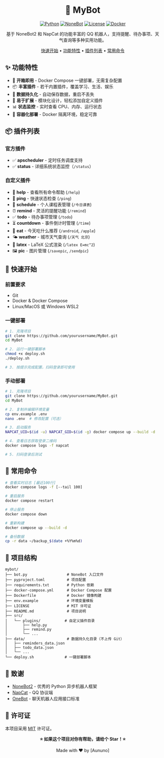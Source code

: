 <div align="center">

# 🤖 MyBot

[![Python](https://img.shields.io/badge/Python-3.10+-blue.svg)](https://www.python.org/)
[![NoneBot](https://img.shields.io/badge/NoneBot-2.4.3-green.svg)](https://nonebot.dev/)
[![License](https://img.shields.io/badge/License-MIT-yellow.svg)](LICENSE)
[![Docker](https://img.shields.io/badge/Docker-Ready-brightgreen.svg)](docker-compose.yml)

基于 NoneBot2 和 NapCat 的功能丰富的 QQ 机器人，支持提醒、待办事项、天气查询等多种实用功能。

[快速开始](#-快速开始) • [功能特性](#-功能特性) • [插件列表](#-插件列表) • [常用命令](#-常用命令)

</div>



## ✨ 功能特性

- 🚀 **开箱即用** - Docker Compose 一键部署，无需复杂配置
- 📦 **丰富插件** - 若干内置插件，覆盖学习、生活、娱乐
- 💾 **数据持久化** - 自动保存数据，重启不丢失
- 🔧 **易于扩展** - 模块化设计，轻松添加自定义插件
- 📊 **状态监控** - 实时查看 CPU、内存、运行状态
- 🐳 **容器化部署** - Docker 隔离环境，稳定可靠

## 📦 插件列表

### 官方插件
- ✅ **apscheduler** - 定时任务调度支持
- ✅ **status** - 详细系统状态监控（`/status`）

### 自定义插件

- 🔔 **help** - 查看所有命令帮助 (`/help`)
- 📶 **ping** - 快速状态检查 (`/ping`)
- 📅 **schedule** - 个人课程表管理 (`/今日课表`)
- ⏰ **remind** - 灵活的提醒功能 (`/remind`)
- ✅ **todo** - 待办事项管理 (`/todo`)
- ⏳ **countdown** - 事件倒计时管理 (`/time`)
- 🍔 **eat** - 今天吃什么推荐 (`/android`, `/apple`)
- 🌤️ **weather** - 城市天气查询 (`/天气 北京`)
- 🔬 **latex** - LaTeX 公式渲染 (`/latex E=mc^2`)
- 🖼️ **pic** - 图片管理 (`/savepic`, `/sendpic`)

## 🚀 快速开始

### 前置要求

- Git
- Docker & Docker Compose
- Linux/MacOS 或 Windows WSL2

### 一键部署

```bash
# 1. 克隆项目
git clone https://github.com/yourusername/MyBot.git
cd MyBot

# 2. 运行一键部署脚本
chmod +x deploy.sh
./deploy.sh

# 3. 按提示完成配置，扫码登录即可使用
```

### 手动部署

```bash
# 1. 克隆项目
git clone https://github.com/yourusername/MyBot.git
cd MyBot

# 2. 复制并编辑环境变量
cp env.example .env
nano .env  # 修改配置（可选）

# 3. 启动服务
NAPCAT_UID=$(id -u) NAPCAT_GID=$(id -g) docker compose up --build -d

# 4. 查看日志获取登录二维码
docker compose logs -f napcat

# 5. 扫码登录后测试
```


## 🔧 常用命令

```bash
# 查看实时日志 [最近100行]
docker compose logs -f [--tail 100]

# 重启服务
docker compose restart

# 停止服务
docker compose down

# 重新构建
docker compose up --build -d

# 备份数据
cp -r data ~/backup_$(date +%Y%m%d)
```

## 📁 项目结构

```
mybot/
├── bot.py                  # NoneBot 入口文件
├── pyproject.toml          # 项目配置
├── requirements.txt        # Python 依赖
├── docker-compose.yml      # Docker Compose 配置
├── Dockerfile              # Docker 镜像构建
├── env.example             # 环境变量模板
├── LICENSE                 # MIT 许可证
├── README.md               # 项目说明
├── src/
│   └── plugins/           # 自定义插件目录
│       ├── help.py
│       ├── remind.py
│       └── ...
├── data/                   # 数据持久化目录（不上传 Git）
│   ├── reminders_data.json
│   ├── todo_data.json
│   └── ...              
└── deploy.sh              # 一键部署脚本
```


## 🙏 致谢

- [NoneBot2](https://nonebot.dev/) - 优秀的 Python 异步机器人框架
- [NapCat](https://github.com/NapNeko/NapCatQQ) - QQ 协议端
- [OneBot](https://onebot.dev/) - 聊天机器人应用接口标准

## 📄 许可证

本项目采用 [MIT](LICENSE) 许可证。



<div align="center">

**⭐ 如果这个项目对你有帮助，请给个 Star！⭐**

Made with ❤️ by [Aununo]

</div>
